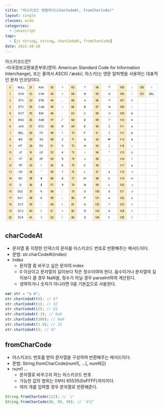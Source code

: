 ```yaml
---
title: "아스키코드 변환하기(charCodeAt, fromCharCode)"
layout: single
classes: wide
categories:
  - javascript
tags:
  - [js string, string, charCodeAt, fromCharCode]
date: 2021-10-20
---
```


아스키코드란?  
-미국정보교환표준부호(영어: American Standard Code for Information Interchange), 또는 줄여서 ASCII( /ˈæski/, 아스키)는 영문 알파벳을 사용하는 대표적인 문자 인코딩이다.
<img src="../../assets/images/2021-10-20-post-img1.png" title="아스키코드 표" alt="아스키코드 표"/> 

## charCodeAt
* 문자열 중 지정한 인덱스의 문자를 아스키코드 번호로 반환해주는 메서드이다.
* 문법: str.charCodeAt(index)
* index
  * 문자열 중 바꾸고 싶은 문자의 index
  * 0 이상이고 문자열의 길이보다 작은 정수이여야 한다. 음수이거나 문자열의 길이보다 클 경우 NaN을, 정수가 아닐 경우 parseInt하여 계산된다.
  * 생략하거나 숫자가 아니라면 0을 기본값으로 사용한다.
  
```javascript
var str = "a A";
str.charCodeAt(0); // 97
str.charCodeAt(1); // 32
str.charCodeAt(2); // 65
str.charCodeAt(-1); // NaN
str.charCodeAt(100); // NaN
str.charCodeAt(1.9); // 32
str.charCodeAt(); // 97
```

## fromCharCode
* 아스키코드 번호를 받아 문자열을 구성하여 반환해주는 메서드이다.
* 문법: String.fromCharCode(num1[, ...[, numN]])
* num1 ...
  * 문자열로 바꾸고자 하는 아스키코드 번호
  * 가능한 값의 범위는 0부터 65535(0xFFFF)까지이다.
  * 여러 개를 입력할 경우 문자열로 반환해준다.
  
```javascript
String.fromCharCode(122); // 'z'
String.fromCharCode(88, 89, 90); // 'XYZ'
```